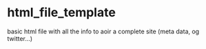 # html_file_template
basic html file with all the info to aoir a complete site (meta data, og twitter...)
